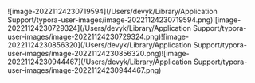![image-20221124230719594](/Users/devyk/Library/Application Support/typora-user-images/image-20221124230719594.png)![image-20221124230729324](/Users/devyk/Library/Application Support/typora-user-images/image-20221124230729324.png)![image-20221124230856320](/Users/devyk/Library/Application Support/typora-user-images/image-20221124230856320.png)![image-20221124230944467](/Users/devyk/Library/Application Support/typora-user-images/image-20221124230944467.png)